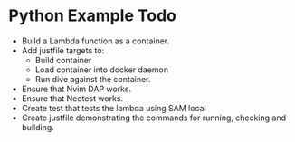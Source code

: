 # Python Example Todo
* Build a Lambda function as a container.
* Add justfile targets to:
    * Build container
    * Load container into docker daemon
    * Run dive against the container.
* Ensure that Nvim DAP works.
* Ensure that Neotest works.
* Create test that tests the lambda using SAM local
* Create justfile demonstrating the commands for running, checking and building.
